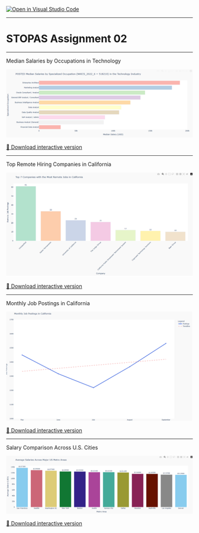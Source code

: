 [![Open in Visual Studio Code](https://classroom.github.com/assets/open-in-vscode-2e0aaae1b6195c2367325f4f02e2d04e9abb55f0b24a779b69b11b9e10269abc.svg)](https://classroom.github.com/online_ide?assignment_repo_id=18925730&assignment_repo_type=AssignmentRepo)
___

# STOPAS Assignment 02
___

Median Salaries by Occupations in Technology

![Fig 01](plots/fig_01_salary_by_occupation.png)

[🔗 Download interactive version](plots/fig_01_salary_by_occupation.html)

---

Top Remote Hiring Companies in California

![Fig 02](plots/fig_02_remote_jobs_ca.png)

[🔗 Download interactive version](plots/fig_02_remote_jobs_ca.html)

---

Monthly Job Postings in California

![Fig 03](plots/fig_03_monthly_trends_ca.png)

[🔗 Download interactive version](plots/fig_03_monthly_trends_ca.html)

---

Salary Comparison Across U.S. Cities

![Fig 04](plots/fig_04_salary_by_city.png)

[🔗 Download interactive version](plots/fig_04_salary_by_city.html)

